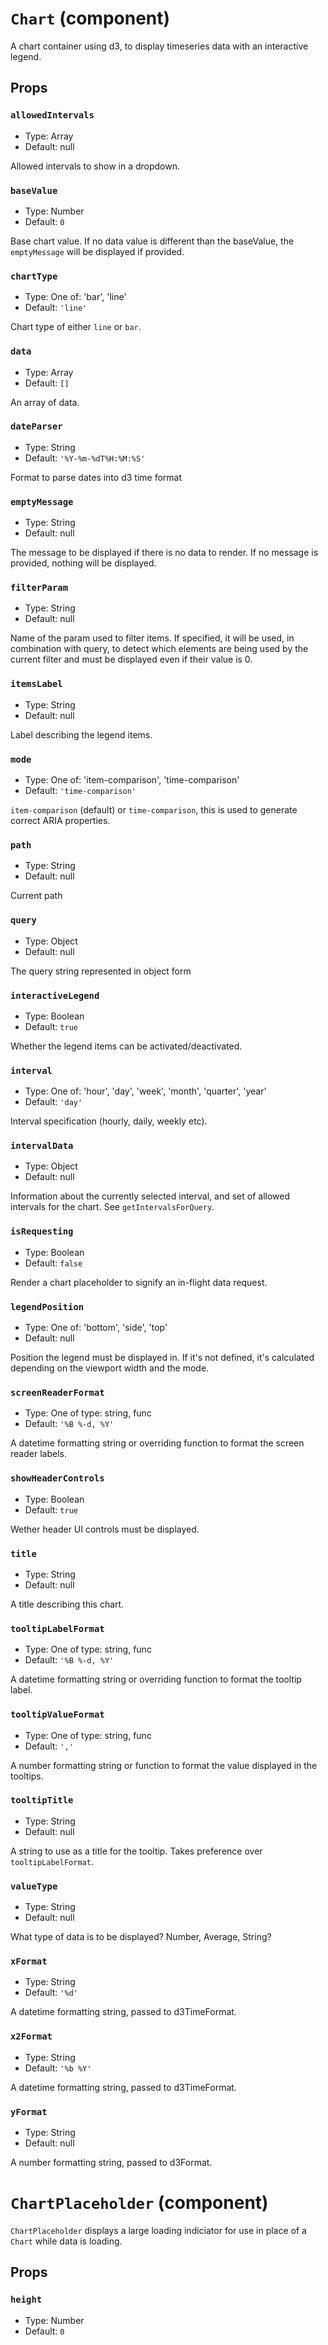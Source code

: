 `Chart` (component)
===================

A chart container using d3, to display timeseries data with an interactive legend.

Props
-----

### `allowedIntervals`

- Type: Array
- Default: null

Allowed intervals to show in a dropdown.

### `baseValue`

- Type: Number
- Default: `0`

Base chart value. If no data value is different than the baseValue, the
`emptyMessage` will be displayed if provided.

### `chartType`

- Type: One of: 'bar', 'line'
- Default: `'line'`

Chart type of either `line` or `bar`.

### `data`

- Type: Array
- Default: `[]`

An array of data.

### `dateParser`

- Type: String
- Default: `'%Y-%m-%dT%H:%M:%S'`

Format to parse dates into d3 time format

### `emptyMessage`

- Type: String
- Default: null

The message to be displayed if there is no data to render. If no message is provided,
nothing will be displayed.

### `filterParam`

- Type: String
- Default: null

Name of the param used to filter items. If specified, it will be used, in combination
with query, to detect which elements are being used by the current filter and must be
displayed even if their value is 0.

### `itemsLabel`

- Type: String
- Default: null

Label describing the legend items.

### `mode`

- Type: One of: 'item-comparison', 'time-comparison'
- Default: `'time-comparison'`

`item-comparison` (default) or `time-comparison`, this is used to generate correct
ARIA properties.

### `path`

- Type: String
- Default: null

Current path

### `query`

- Type: Object
- Default: null

The query string represented in object form

### `interactiveLegend`

- Type: Boolean
- Default: `true`

Whether the legend items can be activated/deactivated.

### `interval`

- Type: One of: 'hour', 'day', 'week', 'month', 'quarter', 'year'
- Default: `'day'`

Interval specification (hourly, daily, weekly etc).

### `intervalData`

- Type: Object
- Default: null

Information about the currently selected interval, and set of allowed intervals for the chart. See `getIntervalsForQuery`.

### `isRequesting`

- Type: Boolean
- Default: `false`

Render a chart placeholder to signify an in-flight data request.

### `legendPosition`

- Type: One of: 'bottom', 'side', 'top'
- Default: null

Position the legend must be displayed in. If it's not defined, it's calculated
depending on the viewport width and the mode.

### `screenReaderFormat`

- Type: One of type: string, func
- Default: `'%B %-d, %Y'`

A datetime formatting string or overriding function to format the screen reader labels.

### `showHeaderControls`

- Type: Boolean
- Default: `true`

Wether header UI controls must be displayed.

### `title`

- Type: String
- Default: null

A title describing this chart.

### `tooltipLabelFormat`

- Type: One of type: string, func
- Default: `'%B %-d, %Y'`

A datetime formatting string or overriding function to format the tooltip label.

### `tooltipValueFormat`

- Type: One of type: string, func
- Default: `','`

A number formatting string or function to format the value displayed in the tooltips.

### `tooltipTitle`

- Type: String
- Default: null

A string to use as a title for the tooltip. Takes preference over `tooltipLabelFormat`.

### `valueType`

- Type: String
- Default: null

What type of data is to be displayed? Number, Average, String?

### `xFormat`

- Type: String
- Default: `'%d'`

A datetime formatting string, passed to d3TimeFormat.

### `x2Format`

- Type: String
- Default: `'%b %Y'`

A datetime formatting string, passed to d3TimeFormat.

### `yFormat`

- Type: String
- Default: null

A number formatting string, passed to d3Format.

`ChartPlaceholder` (component)
==============================

`ChartPlaceholder` displays a large loading indiciator for use in place of a `Chart` while data is loading.

Props
-----

### `height`

- Type: Number
- Default: `0`


